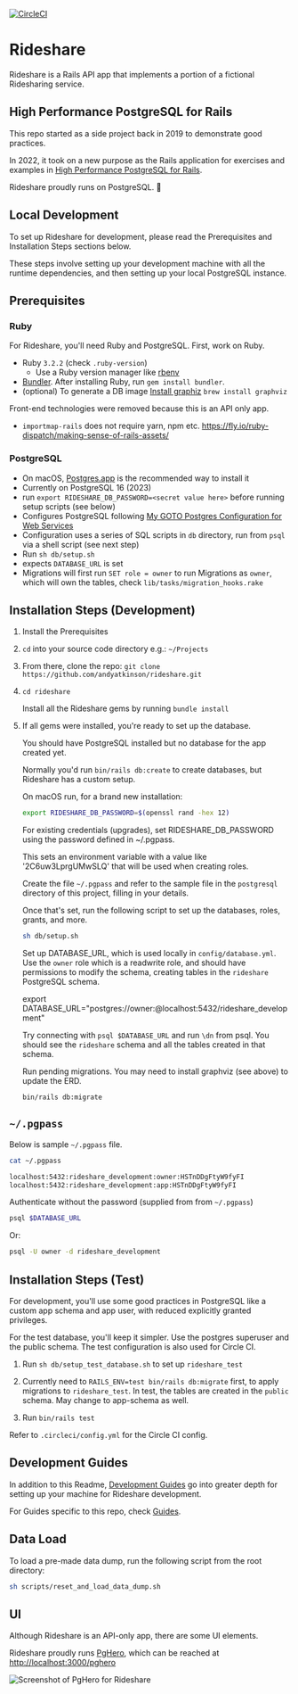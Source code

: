 [![CircleCI](https://circleci.com/gh/andyatkinson/rideshare.svg?style=svg)](https://circleci.com/gh/andyatkinson/rideshare)

# Rideshare

Rideshare is a Rails API app that implements a portion of a fictional Ridesharing service.

## High Performance PostgreSQL for Rails

This repo started as a side project back in 2019 to demonstrate good practices.

In 2022, it took on a new purpose as the Rails application for exercises and examples in [High Performance PostgreSQL for Rails](https://pgrailsbook.com).

Rideshare proudly runs on PostgreSQL. 🐘

## Local Development

To set up Rideshare for development, please read the Prerequisites and Installation Steps sections below.

These steps involve setting up your development machine with all the runtime dependencies, and then setting up your local PostgreSQL instance.

## Prerequisites

### Ruby

For Rideshare, you'll need Ruby and PostgreSQL. First, work on Ruby.

- Ruby `3.2.2` (check `.ruby-version`)
    - Use a Ruby version manager like [rbenv](https://github.com/rbenv/rbenv)
- [Bundler](https://bundler.io). After installing Ruby, run `gem install bundler`.
- (optional) To generate a DB image [Install graphiz](https://voormedia.github.io/rails-erd/install.html)
    `brew install graphviz`

Front-end technologies were removed because this is an API only app.

- `importmap-rails` does not require yarn, npm etc. <https://fly.io/ruby-dispatch/making-sense-of-rails-assets/>

### PostgreSQL

- On macOS, [Postgres.app](https://postgresapp.com) is the recommended way to install it
- Currently on PostgreSQL 16 (2023)
- run `export RIDESHARE_DB_PASSWORD=<secret value here>` before running setup scripts (see below)
- Configures PostgreSQL following [My GOTO Postgres Configuration for Web Services](https://tightlycoupled.io/my-goto-postgres-configuration-for-web-services/)
- Configuration uses a series of SQL scripts in `db` directory, run from `psql` via a shell script (see next step)
- Run `sh db/setup.sh`
- expects `DATABASE_URL` is set
- Migrations will first run `SET role = owner` to run Migrations as `owner`, which will own the tables, check `lib/tasks/migration_hooks.rake`


## Installation Steps (Development)

1. Install the Prerequisites
1. `cd` into your source code directory e.g.: `~/Projects`
1. From there, clone the repo: `git clone https://github.com/andyatkinson/rideshare.git`
1. `cd rideshare`

    Install all the Rideshare gems by running `bundle install`

1. If all gems were installed, you're ready to set up the database.

    You should have PostgreSQL installed but no database for the app created yet.

    Normally you'd run `bin/rails db:create` to create databases, but Rideshare has a custom setup.

    On macOS run, for a brand new installation:

    ```sh
    export RIDESHARE_DB_PASSWORD=$(openssl rand -hex 12)
    ```

    For existing credentials (upgrades), set RIDESHARE_DB_PASSWORD using the password defined in ~/.pgpass.

    This sets an environment variable with a value like '2C6uw3LprgUMwSLQ' that will be used when creating roles.

    Create the file `~/.pgpass` and refer to the sample file in the `postgresql` directory of this project, filling in your details.

    Once that's set, run the following script to set up the databases, roles, grants, and more.

    ```sh
    sh db/setup.sh
    ```

    Set up DATABASE_URL, which is used locally in `config/database.yml`. Use the `owner` role which is a readwrite role, and should have permissions to modify the schema, creating tables in the `rideshare` PostgreSQL schema.

    export DATABASE_URL="postgres://owner:@localhost:5432/rideshare_development"

    Try connecting with `psql $DATABASE_URL` and run `\dn` from psql. You should see the `rideshare` schema and all the tables created in that schema.

    Run pending migrations. You may need to install graphviz (see above) to update the ERD.

    ```sh
    bin/rails db:migrate
    ```
## `~/.pgpass`

Below is sample `~/.pgpass` file.

```sh
cat ~/.pgpass

localhost:5432:rideshare_development:owner:HSTnDDgFtyW9fyFI
localhost:5432:rideshare_development:app:HSTnDDgFtyW9fyFI
```

Authenticate without the password (supplied from from `~/.pgpass`)

```sh
psql $DATABASE_URL
```

Or:

```sh
psql -U owner -d rideshare_development
```

## Installation Steps (Test)

For development, you'll use some good practices in PostgreSQL like a custom app schema and app user, with reduced explicitly granted privileges.

For the test database, you'll keep it simpler. Use the postgres superuser and the public schema. The test configuration is also used for Circle CI.


1. Run `sh db/setup_test_database.sh` to set up `rideshare_test`

1. Currently need to `RAILS_ENV=test bin/rails db:migrate` first, to apply migrations to `rideshare_test`. In test, the tables are created in the `public` schema. May change to app-schema as well.

1. Run `bin/rails test`

Refer to `.circleci/config.yml` for the Circle CI config.

## Development Guides

In addition to this Readme, [Development Guides](https://github.com/andyatkinson/development_guides) go into greater depth for setting up your machine for Rideshare development.

For Guides specific to this repo, check [Guides](/GUIDES.md).

## Data Load

To load a pre-made data dump, run the following script from the root directory:

```sh
sh scripts/reset_and_load_data_dump.sh
```

## UI

Although Rideshare is an API-only app, there are some UI elements.

Rideshare proudly runs [PgHero](https://github.com/ankane/pghero), which can be reached at <http://localhost:3000/pghero>

![Screenshot of PgHero for Rideshare](https://i.imgur.com/VduvxSK.png)
